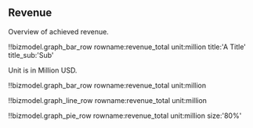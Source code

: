 ## Revenue

Overview of achieved revenue.

!!bizmodel.graph_bar_row rowname:revenue_total unit:million title:'A Title' title_sub:'Sub'

Unit is in Million USD.

!!bizmodel.graph_bar_row rowname:revenue_total unit:million

!!bizmodel.graph_line_row rowname:revenue_total unit:million

!!bizmodel.graph_pie_row rowname:revenue_total unit:million size:'80%'